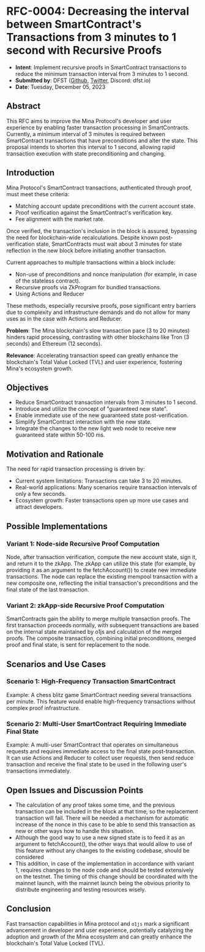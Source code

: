 # RFC-0004: Decreasing the interval between SmartContract's Transactions from 3 minutes to 1 second with Recursive Proofs

- **Intent**: Implement recursive proofs in SmartContract transactions to reduce the minimum transaction interval from 3 minutes to 1 second.
- **Submitted by**: DFST ([Github](https://github.com/dfstio), [Twitter](https://twitter.com/dfst_io), Discord: dfst.io)
- **Date**: Tuesday, December 05, 2023

## Abstract

This RFC aims to improve the Mina Protocol's developer and user experience by enabling faster transaction processing in SmartContracts. Currently, a minimum interval of 3 minutes is required between SmartContract transactions that have preconditions and alter the state. This proposal intends to shorten this interval to 1 second, allowing rapid transaction execution with state preconditioning and changing.

## Introduction

Mina Protocol's SmartContract transactions, authenticated through proof, must meet these criteria:

- Matching account update preconditions with the current account state.
- Proof verification against the SmartContract's verification key.
- Fee alignment with the market rate.

Once verified, the transaction's inclusion in the block is assured, bypassing the need for blockchain-wide recalculations. Despite known post-verification state, SmartContracts must wait about 3 minutes for state reflection in the new block before initiating another transaction.

Current approaches to multiple transactions within a block include:

- Non-use of preconditions and nonce manipulation (for example, in case of the stateless contract).
- Recursive proofs via ZkProgram for bundled transactions.
- Using Actions and Reducer

These methods, especially recursive proofs, pose significant entry barriers due to complexity and infrastructure demands and do not allow for many uses as in the case with Actions and Reducer.

**Problem**: The Mina blockchain's slow transaction pace (3 to 20 minutes) hinders rapid processing, contrasting with other blockchains like Tron (3 seconds) and Ethereum (12 seconds).

**Relevance**: Accelerating transaction speed can greatly enhance the blockchain's Total Value Locked (TVL) and user experience, fostering Mina's ecosystem growth.

## Objectives

- Reduce SmartContract transaction intervals from 3 minutes to 1 second.
- Introduce and utilize the concept of "guaranteed new state".
- Enable immediate use of the new guaranteed state post-verification.
- Simplify SmartContract interaction with the new state.
- Integrate the changes to the new light web node to receive new guaranteed state within 50-100 ms.

## Motivation and Rationale

The need for rapid transaction processing is driven by:

- Current system limitations: Transactions can take 3 to 20 minutes.
- Real-world applications: Many scenarios require transaction intervals of only a few seconds.
- Ecosystem growth: Faster transactions open up more use cases and attract developers.

## Possible Implementations

### Variant 1: Node-side Recursive Proof Computation

Node, after transaction verification, compute the new account state, sign it, and return it to the zkApp. The zkApp can utilize this state (for example, by providing it as an argument to the fetchAccount()) to create new immediate transactions. The node can replace the existing mempool transaction with a new composite one, reflecting the initial transaction's preconditions and the final state of the last transaction.

### Variant 2: zkApp-side Recursive Proof Computation

SmartContracts gain the ability to merge multiple transaction proofs. The first transaction proceeds normally, with subsequent transactions are based on the internal state maintained by o1js and calculation of the merged proofs. The composite transaction, combining initial preconditions, merged proof and final state, is sent for replacement to the node.

## Scenarios and Use Cases

### Scenario 1: High-Frequency Transaction SmartContract

Example: A chess blitz game SmartContract needing several transactions per minute. This feature would enable high-frequency transactions without complex proof infrastructure.

### Scenario 2: Multi-User SmartContract Requiring Immediate Final State

Example: A multi-user SmartContract that operates on simultaneous requests and requires immediate access to the final state post-transaction. It can use Actions and Reducer to collect user requests, then send reduce transaction and receive the final state to be used in the following user's transactions immediately.

## Open Issues and Discussion Points

- The calculation of any proof takes some time, and the previous transaction can be included in the block at that time, so the replacement transaction will fail. There will be needed a mechanism for automatic increase of the nonce in this case to be able to send this transaction as new or other ways how to handle this situation.
- Although the good way to use a new signed state is to feed it as an argument to fetchAccount(), the other ways that would allow to use of this feature without any changes to the existing codebase, should be considered
- This addition, in case of the implementation in accordance with variant 1, requires changes to the node code and should be tested extensively on the testnet. The timing of this change should be coordinated with the mainnet launch, with the mainnet launch being the obvious priority to distribute engineering and testing resources wisely.

## Conclusion

Fast transaction capabilities in Mina protocol and `o1js` mark a significant advancement in developer and user experience, potentially catalyzing the adoption and growth of the Mina ecosystem and can greatly enhance the blockchain's Total Value Locked (TVL).
